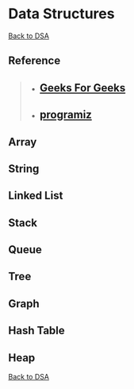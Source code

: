 # Data Structures

[Back to DSA](readme.md)

## Reference

> - ## [Geeks For Geeks](https://www.geeksforgeeks.org/learn-data-structures-and-algorithms-dsa-tutorial/#learn-data-structures)
> - ## [programiz](https://www.programiz.com/dsa)

## Array

## String

## Linked List

## Stack

## Queue

## Tree

## Graph

## Hash Table

## Heap

[Back to DSA](readme.md)
